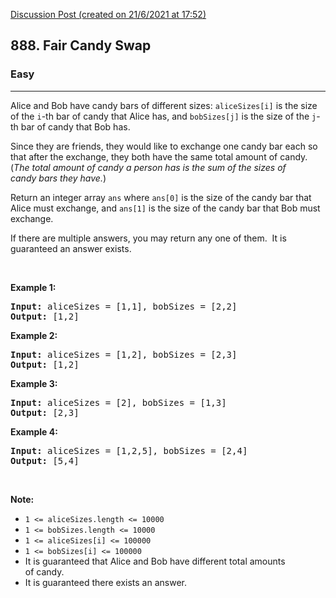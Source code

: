 [Discussion Post (created on 21/6/2021 at 17:52)](https://leetcode.com/problems/fair-candy-swap/discuss/1352714/C%2B%2Bor-EASY-TO-UNDERSTANDor-O(n)-time-complexity)  
<h2>888. Fair Candy Swap</h2><h3>Easy</h3><hr><div><p>Alice and Bob have candy bars of different sizes: <code>aliceSizes[i]</code> is the size of the <code>i</code>-th bar of candy that Alice has, and <code>bobSizes[j]</code> is the size of the <code>j</code>-th bar of candy that Bob has.</p>

<p>Since they are friends, they would like to exchange one candy bar each so that after the exchange, they both have the same total&nbsp;amount of candy.&nbsp; (<em>The total amount of candy&nbsp;a person has is the sum of the sizes of candy&nbsp;bars they have.</em>)</p>

<p>Return an integer array <code>ans</code>&nbsp;where <code>ans[0]</code> is the size of the candy bar that Alice must exchange, and <code>ans[1]</code> is the size of the candy bar that Bob must exchange.</p>

<p>If there are multiple answers, you may return any one of them.&nbsp; It is guaranteed an answer exists.</p>

<p>&nbsp;</p>

<div>
<p><strong>Example 1:</strong></p>

<pre><strong>Input: </strong>aliceSizes = <span id="example-input-1-1">[1,1]</span>, bobSizes = <span id="example-input-1-2">[2,2]</span>
<strong>Output: </strong><span id="example-output-1">[1,2]</span>
</pre>

<div>
<p><strong>Example 2:</strong></p>

<pre><strong>Input: </strong>aliceSizes = <span id="example-input-2-1">[1,2]</span>, bobSizes = <span id="example-input-2-2">[2,3]</span>
<strong>Output: </strong><span id="example-output-2">[1,2]</span>
</pre>

<div>
<p><strong>Example 3:</strong></p>

<pre><strong>Input: </strong>aliceSizes = <span id="example-input-3-1">[2]</span>, bobSizes = <span id="example-input-3-2">[1,3]</span>
<strong>Output: </strong><span id="example-output-3">[2,3]</span>
</pre>

<div>
<p><strong>Example 4:</strong></p>

<pre><strong>Input: </strong>aliceSizes = <span id="example-input-4-1">[1,2,5]</span>, bobSizes = <span id="example-input-4-2">[2,4]</span>
<strong>Output: </strong><span id="example-output-4">[5,4]</span>
</pre>

<p>&nbsp;</p>

<p><strong><span>Note:</span></strong></p>

<ul>
	<li><span><code>1 &lt;= aliceSizes.length &lt;= 10000</code></span></li>
	<li><span><code>1 &lt;= bobSizes.length &lt;= 10000</code></span></li>
	<li><code><span>1 &lt;= aliceSizes[i] &lt;= 100000</span></code></li>
	<li><code><span>1 &lt;= bobSizes[i] &lt;= 100000</span></code></li>
	<li>It is guaranteed that Alice and Bob have different total amounts of&nbsp;candy.</li>
	<li>It is guaranteed there exists an&nbsp;answer.</li>
</ul>
</div>
</div>
</div>
</div>
</div>